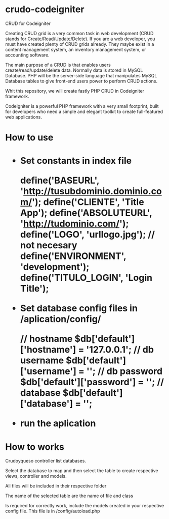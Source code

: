# crudo-codeigniter
CRUD for Codeigniter

<p>Creating CRUD grid is a very common task in web development (CRUD stands for Create/Read/Update/Delete). If you are a web developer, you must have created plenty of CRUD grids already. They maybe exist in a content management system, an inventory management system, or accounting software.</p>

<p>The main purpose of a CRUD is that enables users create/read/update/delete data. Normally data is stored in MySQL Database. PHP will be the server-side language that manipulates MySQL Database tables to give front-end users power to perform CRUD actions.</p>

<p>Whit this repository, we will create fastly PHP CRUD in Codeigniter framework. </p>

<p>CodeIgniter is a powerful PHP framework with a very small footprint, built for developers who need a simple and elegant toolkit to create full-featured web applications.</p>

<h1>How to use<h1>

- Set constants in index file
    
    define('BASEURL', 'http://tusubdominio.dominio.com/');
	define('CLIENTE', 'Title App');
	define('ABSOLUTEURL', 'http://tudominio.com/');
	define('LOGO', 'urllogo.jpg'); // not necesary
	define('ENVIRONMENT', 'development');
	define('TITULO_LOGIN', 'Login Title');

- Set database config files in /aplication/config/

    // hostname 
    $db['default']['hostname'] = '127.0.0.1';
    // db username
    $db['default']['username'] = '';
    // db password
    $db['default']['password'] = '';
    // database
    $db['default']['database'] = '';    

- run the aplication


<h1>How to works</h1>

<p>Crudoyqueso controller list databases.</p>
<p>Select the database to map and then select the table to create respective views, controller and models.</p>
<p>All files will be included in their respective folder</p>
<p>The name of the selected table are the name of file and class</p>
<p>Is required for correctly work, include the models created in your respective config file. This file is in /config/autoload.php</p>


